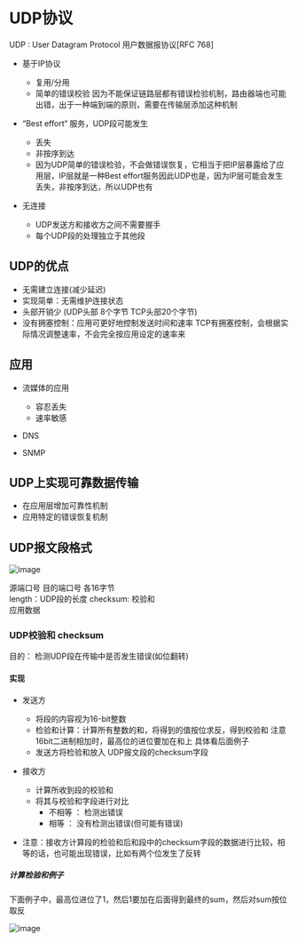 # UDP协议  

UDP : User Datagram Protocol 用户数据报协议[RFC 768]

* 基于IP协议  
    * 复用/分用  
    * 简单的错误校验  因为不能保证链路层都有错误检验机制，路由器端也可能出错，出于一种端到端的原则，需要在传输层添加这种机制  
  
 * “Best effort“ 服务，UDP段可能发生  
    * 丢失
    * 非按序到达 
    * 因为UDP简单的错误检验，不会做错误恢复，它相当于把IP层暴露给了应用层，IP层就是一种Best effort服务因此UDP也是，因为IP层可能会发生丢失，非按序到达，所以UDP也有

* 无连接  
    * UDP发送方和接收方之间不需要握手
    * 每个UDP段的处理独立于其他段  

## UDP的优点  

* 无需建立连接(减少延迟)  
* 实现简单：无需维护连接状态  
* 头部开销少 (UDP头部 8个字节   TCP头部20个字节)  
* 没有拥塞控制：应用可更好地控制发送时间和速率   TCP有拥塞控制，会根据实际情况调整速率，不会完全按应用设定的速率来  


## 应用  

* 流媒体的应用  
    * 容忍丢失
    * 速率敏感

* DNS 
* SNMP  

## UDP上实现可靠数据传输  

* 在应用层增加可靠性机制 
* 应用特定的错误恢复机制  


## UDP报文段格式  

![image](https://user-images.githubusercontent.com/58176267/158095381-51c60936-f17a-41b6-b3de-4bdf9505c90b.png)

源端口号 目的端口号 各16字节  
length：UDP段的长度  checksum: 校验和  
应用数据


### UDP校验和 checksum  

目的： 检测UDP段在传输中是否发生错误(如位翻转)  

#### 实现  

* 发送方  
   * 将段的内容视为16-bit整数  
   * 检验和计算：计算所有整数的和，将得到的值按位求反，得到校验和    注意16bit二进制相加时，最高位的进位要加在和上 具体看后面例子  
   * 发送方将检验和放入 UDP报文段的checksum字段  
 
* 接收方  
   * 计算所收到段的校验和
   * 将其与校验和字段进行对比  
      * 不相等 ： 检测出错误
      * 相等 ： 没有检测出错误(但可能有错误)  
* 注意：接收方计算段的检验和后和段中的checksum字段的数据进行比较，相等的话，也可能出现错误，比如有两个位发生了反转  

 
##### 计算检验和例子  

下面例子中，最高位进位了1，然后1要加在后面得到最终的sum，然后对sum按位取反  



![image](https://user-images.githubusercontent.com/58176267/158096413-ab854908-ec3b-4c63-8ef2-6cf8409bdb94.png)

